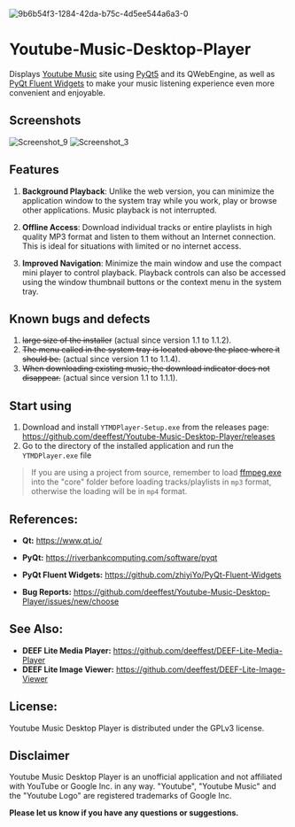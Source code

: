![9b6b54f3-1284-42da-b75c-4d5ee544a6a3-0](https://github.com/deeffest/Youtube-Music-Desktop-Player/assets/117280555/7ab71884-0aed-4032-86ea-a9f85a979395)
# Youtube-Music-Desktop-Player
Displays [Youtube Music](https://music.youtube.com) site using [PyQt5](https://www.riverbankcomputing.com/software/pyqt/intro) and its QWebEngine, as well as [PyQt Fluent Widgets](https://github.com/zhiyiYo/PyQt-Fluent-Widgets) to make your music listening experience even more convenient and enjoyable.

## Screenshots
![Screenshot_9](https://github.com/deeffest/Youtube-Music-Desktop-Player/assets/117280555/b0ad5544-1c5f-4750-b77c-bb39a435b397)
![Screenshot_3](https://github.com/deeffest/Youtube-Music-Desktop-Player/assets/117280555/7cb43919-3e95-46c4-8e3f-812fbacb211a)

## Features
1. **Background Playback**:
Unlike the web version, you can minimize the application window to the system tray while you work, play or browse other applications. Music playback is not interrupted.

2. **Offline Access**:
Download individual tracks or entire playlists in high quality MP3 format and listen to them without an Internet connection. This is ideal for situations with limited or no internet access.

2. **Improved Navigation**:
Minimize the main window and use the compact mini player to control playback. Playback controls can also be accessed using the window thumbnail buttons or the context menu in the system tray.

## Known bugs and defects
1. ~~large size of the installer~~ (actual since version 1.1 to 1.1.2).
2. ~~The menu called in the system tray is located above the place where it should be.~~ (actual since version 1.1 to 1.1.4).
3. ~~When downloading existing music, the download indicator does not disappear.~~ (actual since version 1.1 to 1.1.1).

## Start using
1. Download and install `YTMDPlayer-Setup.exe` from the releases page: https://github.com/deeffest/Youtube-Music-Desktop-Player/releases
2. Go to the directory of the installed application and run the `YTMDPlayer.exe` file

> If you are using a project from source, remember to load [ffmpeg.exe](https://github.com/deeffest/Youtube-Music-Desktop-Player/releases/download/1.0/ffmpeg.exe) into the "core" folder before loading tracks/playlists in `mp3` format, otherwise the loading will be in `mp4` format.

## References:
- **Qt:** https://www.qt.io/

- **PyQt:** https://riverbankcomputing.com/software/pyqt
 
- **PyQt Fluent Widgets:** https://github.com/zhiyiYo/PyQt-Fluent-Widgets

- **Bug Reports:** https://github.com/deeffest/Youtube-Music-Desktop-Player/issues/new/choose

## See Also:
- **DEEF Lite Media Player:** https://github.com/deeffest/DEEF-Lite-Media-Player
- **DEEF Lite Image Viewer:** https://github.com/deeffest/DEEF-Lite-Image-Viewer

## License:
Youtube Music Desktop Player is distributed under the GPLv3 license.

## Disclaimer
Youtube Music Desktop Player is an unofficial application and not affiliated with YouTube or Google Inc. in any way. "Youtube", "Youtube Music" and the "Youtube Logo" are registered trademarks of Google Inc.

**Please let us know if you have any questions or suggestions.**
